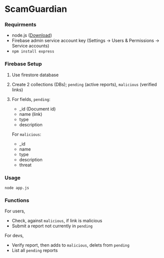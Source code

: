 # ScamGuardian

### Requirments
* node.js ([Download](https://nodejs.org/en/download/))
* Firebase admin service account key (Settings -> Users & Permissions -> Service accounts)
* ```npm install express```


### Firebase Setup
1. Use firestore database 
2. Create 2 collections (DBs); `pending` (active reports), `malicious` (verified links)
3. For fields, `pending`:
    * _id (Document id)
    * name (link)
    * type
    * description

    For `malicious`:
    * _id
    * name 
    * type
    * description
    * threat


### Usage
```
node app.js
```


### Functions
For users,

* Check, against `malicious`, if link is malicious
* Submit a report not currently in `pending`

For devs,

* Verify report, then adds to `malicious`, delets from `pending`
* List all `pending` reports
